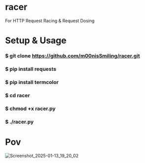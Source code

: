 # racer
For HTTP Request Racing &amp; Request Dosing

# Setup & Usage
### $ git clone https://github.com/m00nisSmiling/racer.git
### $ pip install requests
### $ pip install termcolor
### $ cd racer
### $ chmod +x racer.py
### $ ./racer.py

# Pov

![Screenshot_2025-01-13_19_20_02](https://github.com/user-attachments/assets/7fadd57a-dd6c-4094-9d9d-01d4730edff5)
